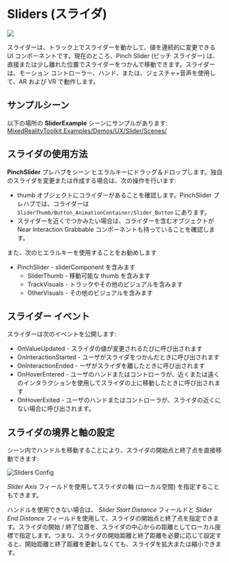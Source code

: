 # Sliders (スライダ)
![](../Documentation/Images/Slider/MRTK_UX_Slider_Main.jpg)

スライダーは、トラック上でスライダーを動かして、値を連続的に変更できる UI コンポーネントです。現在のところ、Pinch Slider (ピッチ スライダー) は、直接または少し離れた位置でスライダーをつかんで移動できます。スライダーは、モーション コントローラー、ハンド、または、ジェスチャ+音声を使用して、AR および VR で動作します。

## サンプルシーン
以下の場所の **SliderExample** シーンにサンプルがあります:
[MixedRealityToolkit.Examples/Demos/UX/Slider/Scenes/](/Assets/MixedRealityToolkit.Examples/Demos/UX/Slider/Scenes)

## スライダの使用方法
**PinchSlider** プレハブをシーン ヒエラルキーにドラッグ＆ドロップします。独自のスライダを変更または作成する場合は、次の操作を行います:

- thumb オブジェクトにコライダーがあることを確認します。PinchSlider プレハブでは、コライダーは `SliderThumb/Button_AnimationContainer/Slider_Button` にあります。
- スライダーを近くでつかみたい場合は、コライダーを含むオブジェクトが Near Interaction Grabbable コンポーネントも持っていることを確認します。

また、次のヒエラルキーを使用することをお勧めします

- PinchSlider - sliderComponent を含みます
  - SliderThumb - 移動可能な thumb を含みます
  - TrackVisuals - トラックやその他のビジュアルを含みます
  - OtherVisuals - その他のビジュアルを含みます

## スライダー イベント
スライダーは次のイベントを公開します:
- OnValueUpdated - スライダの値が変更されるたびに呼び出されます
- OnInteractionStarted - ユーザがスライダをつかんだときに呼び出されます
- OnInteractionEnded - ーザがスライダを離したときに呼び出されます
- OnHoverEntered - ユーザのハンドまたはコントローラが、近くまたは遠くのインタラクションを使用してスライダの上に移動したときに呼び出されます
- OnHoverExited - ユーザのハンドまたはコントローラが、スライダの近くにない場合に呼び出されます。

## スライダの境界と軸の設定
シーン内でハンドルを移動することにより、スライダの開始点と終了点を直接移動できます:

![Sliders Config](../Documentation/Images/Sliders/MRTK_Sliders_Setup.png)

_Slider Axis_ フィールドを使用してスライダの軸 (ローカル空間) を指定することもできます。

ハンドルを使用できない場合は、 _Slider Start Distance_ フィールドと _Slider End Distance_ フィールドを使用して、スライダの開始点と終了点を指定できます。スライダの開始 / 終了位置を、スライダの中心からの距離としてローカル座標で指定します。つまり、スライダの開始距離と終了距離を必要に応じて設定すると、開始距離と終了距離を更新しなくても、スライダを拡大または縮小できます。


